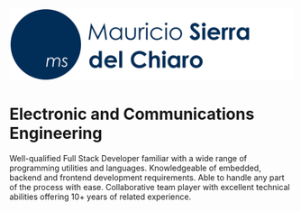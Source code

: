 ![Name](https://github.com/maosierra/maosierra/blob/master/Logo-Name.jpg)
# Electronic and Communications Engineering
Well-qualified Full Stack Developer familiar with a wide range of
programming utilities and languages. Knowledgeable of embedded,
backend and frontend development requirements. Able to handle
any part of the process with ease. Collaborative team player with
excellent technical abilities offering 10+ years of related experience.